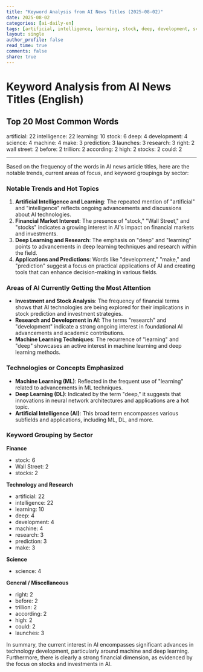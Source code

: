 ```yaml
---
title: "Keyword Analysis from AI News Titles (2025-08-02)"
date: 2025-08-02
categories: [ai-daily-en]
tags: [artificial, intelligence, learning, stock, deep, development, science, machine, make, prediction, launches, research, right, wall street, before, trillion, according, high, stocks, could]
layout: single
author_profile: false
read_time: true
comments: false
share: true
---
```


# Keyword Analysis from AI News Titles (English)

## Top 20 Most Common Words

artificial: 22
intelligence: 22
learning: 10
stock: 6
deep: 4
development: 4
science: 4
machine: 4
make: 3
prediction: 3
launches: 3
research: 3
right: 2
wall street: 2
before: 2
trillion: 2
according: 2
high: 2
stocks: 2
could: 2

---

Based on the frequency of the words in AI news article titles, here are the notable trends, current areas of focus, and keyword groupings by sector:

### Notable Trends and Hot Topics
1. **Artificial Intelligence and Learning**: The repeated mention of "artificial" and "intelligence" reflects ongoing advancements and discussions about AI technologies.
2. **Financial Market Interest**: The presence of "stock," "Wall Street," and "stocks" indicates a growing interest in AI's impact on financial markets and investments.
3. **Deep Learning and Research**: The emphasis on "deep" and "learning" points to advancements in deep learning techniques and research within the field.
4. **Applications and Predictions**: Words like "development," "make," and "prediction" suggest a focus on practical applications of AI and creating tools that can enhance decision-making in various fields.

### Areas of AI Currently Getting the Most Attention
- **Investment and Stock Analysis**: The frequency of financial terms shows that AI technologies are being explored for their implications in stock prediction and investment strategies.
- **Research and Development in AI**: The terms "research" and "development" indicate a strong ongoing interest in foundational AI advancements and academic contributions.
- **Machine Learning Techniques**: The recurrence of "learning" and "deep" showcases an active interest in machine learning and deep learning methods.

### Technologies or Concepts Emphasized
- **Machine Learning (ML)**: Reflected in the frequent use of "learning" related to advancements in ML techniques.
- **Deep Learning (DL)**: Indicated by the term "deep," it suggests that innovations in neural network architectures and applications are a hot topic.
- **Artificial Intelligence (AI)**: This broad term encompasses various subfields and applications, including ML, DL, and more.

### Keyword Grouping by Sector

**Finance**
- stock: 6
- Wall Street: 2
- stocks: 2

**Technology and Research**
- artificial: 22
- intelligence: 22
- learning: 10
- deep: 4
- development: 4
- machine: 4
- research: 3
- prediction: 3
- make: 3

**Science**
- science: 4

**General / Miscellaneous**
- right: 2
- before: 2
- trillion: 2
- according: 2
- high: 2
- could: 2
- launches: 3

In summary, the current interest in AI encompasses significant advances in technology development, particularly around machine and deep learning. Furthermore, there is clearly a strong financial dimension, as evidenced by the focus on stocks and investments in AI.